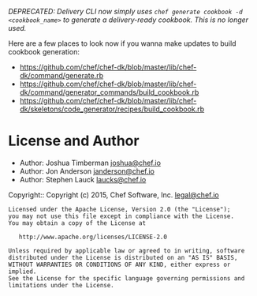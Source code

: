 *DEPRECATED: Delivery CLI now simply uses `chef generate cookbook -d <cookbook_name>` to generate a delivery-ready cookbook. This is no longer used.*

Here are a few places to look now if you wanna make updates to build cookbook generation:

+ https://github.com/chef/chef-dk/blob/master/lib/chef-dk/command/generate.rb
+ https://github.com/chef/chef-dk/blob/master/lib/chef-dk/command/generator_commands/build_cookbook.rb
+ https://github.com/chef/chef-dk/blob/master/lib/chef-dk/skeletons/code_generator/recipes/build_cookbook.rb

# License and Author

- Author: Joshua Timberman <joshua@chef.io>
- Author: Jon Anderson <janderson@chef.io>
- Author: Stephen Lauck <laucks@chef.io>

Copyright:: Copyright (c) 2015, Chef Software, Inc. <legal@chef.io>

    Licensed under the Apache License, Version 2.0 (the "License");
    you may not use this file except in compliance with the License.
    You may obtain a copy of the License at

       http://www.apache.org/licenses/LICENSE-2.0

    Unless required by applicable law or agreed to in writing, software
    distributed under the License is distributed on an "AS IS" BASIS,
    WITHOUT WARRANTIES OR CONDITIONS OF ANY KIND, either express or implied.
    See the License for the specific language governing permissions and
    limitations under the License.
